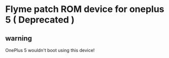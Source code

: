 # Flyme patch ROM device for oneplus 5 ( Deprecated )

## warning

OnePlus 5 wouldn't boot using this device!

